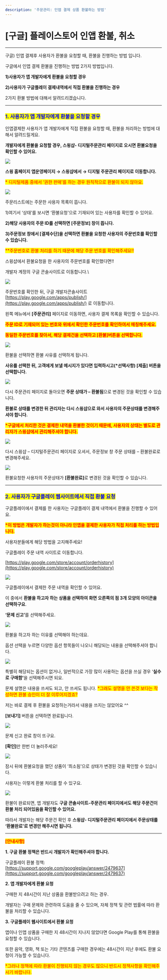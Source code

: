 ```yaml
---
description: '주문관리: 인앱 결제 상품 환불하는 방법'
---
```


# \[구글] 플레이스토어 인앱 환불, 취소

***



구글) 인앱 결제후 사용자가 환불을 요청할 때, 환불을 진행하는 방법 입니다.

구글에서 인앱 결제  환불을 진행하는 방법 2가지 방법입니다.

**1)사용자가 앱 개발자에게 환불을 요청할 경우**

**2)사용자가 구글플레이 결제내역에서 직접 환불을 진행하는 경우**

2가지 환불 방법에 대해서 알려드리겠습니다.

***



### <mark style="color:blue;">**1. 사용자가 앱 개발자에게 환불을 요청할 경우**</mark>

인앱결제한 사용자가 앱 개발자에게 직접 환불을 요청할 때, 환불을 처리하는 방법에 대해서 알려드릴게요.

**개발자에게 환불을 요청할 경우, 스윙샵- 디지털주문관리 페이지로 오시면 환불요청을 확인할 수 있어요.**

![](https://wp.swing2app.co.kr/wp-content/uploads/2018/10/%EA%B5%AC%EA%B8%80%EC%9D%B8%EC%95%B1%ED%99%98%EB%B6%881.png)

**스윙 홈페이지 앱운영페이지 → 스윙샵에서 → 디지털 주문관리 페이지로 이동합니다.**

<mark style="color:red;">\* 디지털제품 중에서 ‘권한 판매’를 하는 경우 원칙적으로 환불이 되지 않아요.</mark>&#x20;

![](https://wp.swing2app.co.kr/wp-content/uploads/2018/10/%EA%B5%AC%EA%B8%80%EC%9D%B8%EC%95%B1%ED%99%98%EB%B6%882.png)

주문리스트에는 주문한 사용자 목록이 뜹니다.

1\)여기서 ‘상태’를 보시면 ‘환불요청’으로 기재되어 있는 사용자를 확인할 수 있어요.

**2)해당 사용자의 주문 ID를 선택하면 \[주문정보] 창이 뜹니다.**

**3)주문정보 창에서 \[결제수단]을 선택하면 환불을 요청한 사용자의 주문번호를 확인할 수 있습니다.**

<mark style="color:red;">\*\*주문번호로 환불 처리를 하기 때문에 해당 주문 번호를 확인해주세요!!</mark>



스윙샵에서 환불요청을 한 사용자의 주문번호를 확인했다면!!

개발자 계정의 구글 콘솔사이트로 이동합니다.\


![](https://wp.swing2app.co.kr/wp-content/uploads/2018/10/%EA%B5%AC%EA%B8%80%EC%9D%B8%EC%95%B1%ED%99%98%EB%B6%883.png)

주문번호를 확인한 뒤, 구글 개발자콘솔사이트 [https://play.google.com/apps/publish/](https://play.google.com/apps/publish/) 로 이동합니다.

왼쪽 메뉴에서 **\[주문관리]** 페이지로 이동하면, 사용자 결제 목록을 확인할 수 있습니다.

<mark style="color:red;">**주문 ID로 기재되어 있는 번호와 위에서 확인한 주문번호를 확인하여서 매칭해주세요.**</mark>

<mark style="color:red;">**동일한 주문번호를 찾아서, 해당 결제건을 선택하고 \[환불]버튼을 선택합니다.**</mark>

![](https://wp.swing2app.co.kr/wp-content/uploads/2018/10/%EA%B5%AC%EA%B8%80%EC%9D%B8%EC%95%B1%ED%99%98%EB%B6%884.png)

환불을 선택하면 환불 사유를 선택하게 됩니다.

**사유를 선택한 뒤, 고객에게 보낼 메시지가 있다면 입력하시고(\*선택사항) \[제출] 버튼을 선택합니다.**&#x20;

![](https://wp.swing2app.co.kr/wp-content/uploads/2018/10/%EA%B5%AC%EA%B8%80%EC%9D%B8%EC%95%B1%ED%99%98%EB%B6%885.png)

다시 주문관리 페이지로 돌아오면 **주문 상태가 – 환불됨**으로 변경된 것을 확인할 수 있습니다.

**환불로 상태를 변경한 뒤 관리자는 다시 스윙샵으로 와서 사용자의 주문상태를 변경해주셔야 합니다.**

<mark style="color:red;">**\*구글에서 처리한 것은 결제한 내역을 환불한 것이기 때문에, 사용자의 상태는 별도로 관리자가 스윙샵에서 관리해주셔야 합니다.**</mark>

![](https://wp.swing2app.co.kr/wp-content/uploads/2018/10/%EA%B5%AC%EA%B8%80%EC%9D%B8%EC%95%B1%ED%99%98%EB%B6%886.png)

다시 스윙샵 – 디지털주문관리 페이지로 오셔서, 주문정보 창 주문 상태를 – 환불완료로 변경해주세요.



![](https://wp.swing2app.co.kr/wp-content/uploads/2018/10/%EA%B5%AC%EA%B8%80%EC%9D%B8%EC%95%B1%ED%99%98%EB%B6%887.png)

환불요청한 사용자의 주문상태가 **\[환불완료]**&#xB85C; 변경된 것을 확인할 수 있습니다.

***

### <mark style="color:blue;">**2. 사용자가 구글플레이 웹사이트에서 직접 환불 요청**</mark>

구글플레이에서 결제를 한 사용자는 구글플레이 결제 내역에서 환불을 진행할 수 있어요.

<mark style="color:red;">**\*이 방법은 개발자가 하는것이 아니라 인앱을 결제한 사용자가 직접 처리를 하는 방법입니다.**</mark>

사용자분들에게 해당 방법을 고지해주세요!



구글플레이 주문 내역 사이트로 이동합니다.

[https://play.google.com/store/account/orderhistory](https://play.google.com/store/account/orderhistory)

![](https://wp.swing2app.co.kr/wp-content/uploads/2018/10/%EA%B5%AC%EA%B8%80%ED%99%98%EB%B6%882.png)

구글플레이에서 결제한 주문 내역을 확인할 수 있어요.

이 중에서 **환불을 하고자 하는 상품을 선택하여 화면 오른쪽의 점 3개 모양의 아이콘을 선택하구요**.

**‘문제 신고’**&#xB97C; 선택해주세요.

![](https://wp.swing2app.co.kr/wp-content/uploads/2018/10/%EA%B5%AC%EA%B8%80%ED%99%98%EB%B6%883.png)

환불을 하고자 하는 이유를 선택해야 하는데요.&#x20;

옵션 선택을 누르면 다양한 옵션 항목들이 나오니 해당되는 내용을 선택해주셔야 합니다.

![](https://wp.swing2app.co.kr/wp-content/uploads/2018/10/%EA%B5%AC%EA%B8%80%ED%99%98%EB%B6%884.png)

특별히 해당되는 옵션이 없거나, 일반적으로 가장 많이 사용하는 옵션을 쓰실 경우 ‘**실수로 구매함’**&#xC744; 선택해주시면 되요.

문제 설명은 내용을 쓰셔도 되고, 안 쓰셔도 됩니다. <mark style="color:red;">\*그래도 설명을 안 쓴것 보다는 작성하면 환불 승인이 더 잘 이루어지겠죠?</mark>

저는 바로 결제 후 환불을 요청하는거라서 내용을 쓰지는 않았어요 ^^

**\[보내기]** 버튼을 선택하면 완료됩니다.

![](https://wp.swing2app.co.kr/wp-content/uploads/2018/10/%EA%B5%AC%EA%B8%80%ED%99%98%EB%B6%885.png)

문제 신고 완료 창이 뜨구요.

**\[확인]**&#xB9CC; 한번 더 눌러주세요!

![](https://wp.swing2app.co.kr/wp-content/uploads/2018/10/%EA%B5%AC%EA%B8%80%ED%99%98%EB%B6%887.png)

잠시 뒤에 환불요청을 했던 상품이 ‘최소됨’으로 상태가 변경된 것을 확인할 수 있습니다.

사용자는 이렇게 환불 처리를 할 수 있구요.

![](https://wp.swing2app.co.kr/wp-content/uploads/2018/10/%EA%B5%AC%EA%B8%80%EC%9D%B8%EC%95%B1%ED%99%98%EB%B6%886.png)

환불이 완료되면, 앱 개발자도 **구글 콘솔사이트-주문관리 페이지에서도 해당 주문건이 환불 처리 되어있음을 확인할 수 있어요.**&#x20;

따라서 개발자는 해당 주문건 확인 후 **스윙샵- 디지털주문관리 페이지에서 주문상태를 ‘환불완료’로 변경만 해주시면 됩니다.**&#x20;

***

<mark style="color:red;">**\[안내사항]**</mark>

**1. 구글 환불 정책은 반드시 개발자가 확인해주셔야 합니다.**&#x20;

구글플레이 환불 정책: [https://support.google.com/googleplay/answer/2479637](https://support.google.com/googleplay/answer/2479637)



**2. 앱 개발자에게 환불 요청**

구매한 지 48시간이 지난 상품을 환불받으려고 하는 경우.

개발자는 구매 문제와 관련하여 도움을 줄 수 있으며, 자체 정책 및 관련 법률에 따라 환불을 처리할 수 있습니다.



**3. 구글플레이 웹사이트에서 환불 요청**

앱이나 인앱 상품을 구매한 지 48시간이 지나지 않았다면 Google Play를 통해 환불을 요청할 수 있습니다.

또한 음악, 영화, 책 또는 기타 콘텐츠를 구매한 경우에는 48시간이 지난 후에도 환불 요청이 가능할 수 있습니다.

<mark style="color:red;">\*그러나 정책에 따라 환불이 진행되지 않는 경우도 많으니 반드시 정책사항을 확인해주시기 바랍니다.</mark>
